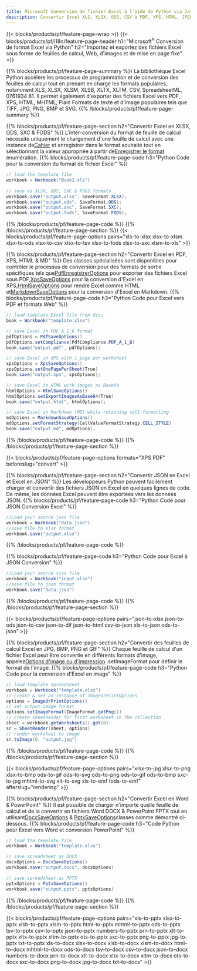 ```yaml
---
title: Microsoft Conversion de fichier Excel à l'aide de Python via Java
description: Convertir Excel XLS, XLSX, ODS, CSV à PDF, XPS, HTML, JPEG, HTML et de nombreux autres formats populaires avec seulement peu de lignes de Python et de nombreux formats populaires avec seulement des lignes de Python.
---
```

{{< blocks/products/pf/feature-page-wrap >}}
{{< blocks/products/pf/i18n/feature-page-header h1="Microsoft<sup>&reg;</sup> Conversion de format Excel via Python" h2="Importez et exportez des fichiers Excel sous forme de feuilles de calcul, Web, d\'images et de mise en page fixe" >}}

{{% blocks/products/pf/feature-page-summary %}}
La bibliothèque Excel Python accélère les processus de programmation et de conversion des feuilles de calcul tout en prenant en charge les formats populaires, notamment XLS, XLSX, XLSM, XLSB, XLTX, XLTM, CSV, SpreadsheetML, 0761934 81. Il permet également d'exporter des fichiers Excel vers PDF, XPS, HTML, MHTML, Plain Formats de texte et d'image populaires tels que TIFF, JPG, PNG, BMP et SVG.
{{% /blocks/products/pf/feature-page-summary %}}

{{% blocks/products/pf/feature-page-section h2="Convertir Excel en XLSX, ODS, SXC & FODS" %}}
 L'inter-conversion du format de feuille de calcul nécessite uniquement le chargement d'une feuille de calcul avec une instance de[Cahier](https://reference.aspose.com/cells/python/asposecells.api/Workbook) et enregistrer dans le format souhaité tout en sélectionnant la valeur appropriée à partir de[Enregistrer le format](https://reference.aspose.com/cells/python/asposecells.api/saveformat) énumération.
{{% blocks/products/pf/feature-page-code h3="Python Code pour la conversion du format de fichier Excel" %}}

```cs
// load the template file
workbook = Workbook("Book1.xls")
  
// save as XLSX, ODS, SXC & FODS formats
workbook.save("output.xlsx", SaveFormat.XLSX);
workbook.save("output.ods", SaveFormat.ODS);
workbook.save("output.sxc", SaveFormat.SXC);
workbook.save("output.fods", SaveFormat.FODS);
```
{{% /blocks/products/pf/feature-page-code %}}
{{% /blocks/products/pf/feature-page-section %}}
{{< blocks/products/pf/feature-page-options pairs="xls-to-xlsx xlsx-to-xlsm xlsx-to-ods xlsx-to-csv xlsx-to-tsv xlsx-to-fods xlsx-to-sxc xlsm-to-xls" >}}


{{% blocks/products/pf/feature-page-section h2="Convertir Excel en PDF, XPS, HTML & MD" %}}
 Des classes spécialisées sont disponibles pour contrôler le processus de conversion pour des formats de sortie spécifiques tels que[PdfEnregistrerOptions](https://reference.aspose.com/cells/python/asposecells.api/PdfSaveOptions) pour exporter des fichiers Excel sous PDF,[XpsSaveOptions](https://reference.aspose.com/cells/python/asposecells.api/XpsSaveOptions) pour la conversion d'Excel en XPS,[HtmlSaveOptions](https://reference.aspose.com/cells/python/asposecells.api/HtmlSaveOptions) pour rendre Excel comme HTML et[MarkdownSaveOptions](https://reference.aspose.com/cells/python/asposecells.api/MarkdownSaveOptions) pour la conversion d'Excel en Markdown.
{{% blocks/products/pf/feature-page-code h3="Python Code pour Excel vers PDF et formats Web" %}}

```cs
// load template Excel file from disc
book = Workbook("template.xlsx")

// save Excel in PDF_A_1_B format
pdfOptions = PdfSaveOptions()
pdfOptions.setCompliance(PdfCompliance.PDF_A_1_B)
book.save("output.pdf", pdfOptions);

// save Excel in XPS with 1 page per worksheet
xpsOptions = XpsSaveOptions()
xpsOptions.setOnePagePerSheet(True)
book.save("output.xps", xpsOptions);

// save Excel in HTML with images as Base64
htmlOptions = HtmlSaveOptions()
htmlOptions.setExportImagesAsBase64(True)
book.save("output.html", htmlOptions);

// save Excel in Markdown (MD) while retaining cell formatting
mdOptions = MarkdownSaveOptions()
mdOptions.setFormatStrategy(CellValueFormatStrategy.CELL_STYLE)
book.save("output.md", mdOptions);
```
{{% /blocks/products/pf/feature-page-code %}}
{{% /blocks/products/pf/feature-page-section %}}

{{< blocks/products/pf/feature-page-options formats="XPS PDF" beforeslug="convert" >}}

{{% blocks/products/pf/feature-page-section h2="Convertir JSON en Excel et Excel en JSON" %}}
Les développeurs Python peuvent facilement charger et convertir des fichiers JSON en Excel en quelques lignes de code. De même, les données Excel peuvent être exportées vers les données JSON.
{{% blocks/products/pf/feature-page-code h3="Python Code pour JSON Conversion Excel" %}}
```cs
//Load your source json file
workbook = Workbook("Data.json")
//save file to xlsx format
workbook.save("output.xlsx")
```
{{% /blocks/products/pf/feature-page-code %}}

{{% blocks/products/pf/feature-page-code h3="Python Code pour Excel à JSON Conversion" %}}
```cs
//Load your source xlsx file
workbook = Workbook("input.xlsx")
//save file to json format
workbook.save("Data.json")
```
{{% /blocks/products/pf/feature-page-code %}}
{{% /blocks/products/pf/feature-page-section %}}

{{< blocks/products/pf/feature-page-options pairs="json-to-xlsx json-to-ods json-to-csv json-to-dif json-to-html csv-to-json xls-to-json ods-to-json" >}}

{{% blocks/products/pf/feature-page-section h2="Convertir des feuilles de calcul Excel en JPG, BMP, PNG et GIF" %}}
 Chaque feuille de calcul d'un fichier Excel peut être convertie en différents formats d'image, appelez[Options d'image ou d'impression](https://reference.aspose.com/cells/python/asposecells.api/ImageOrPrintOptions) .setImageFormat pour définir le format de l'image.
{{% blocks/products/pf/feature-page-code h3="Python Code pour la conversion d\'Excel en image" %}}
```cs
// load template spreadsheet
workbook = Workbook("template.xlsx")
// create & set an instance of ImageOrPrintOptions
options = ImageOrPrintOptions()
// set output image format
options.setImageFormat(ImageFormat.getPng())
// create SheetRender for first worksheet in the collection
sheet = workbook.getWorksheets().get(0)
sr = SheetRender(sheet, options)
// render worksheet to image
sr.toImage(0, "output.jpg")
```
{{% /blocks/products/pf/feature-page-code %}}
{{% /blocks/products/pf/feature-page-section %}}

{{< blocks/products/pf/feature-page-options pairs="xlsx-to-jpg xlsx-to-png xlsx-to-bmp ods-to-gif ods-to-svg ods-to-png ods-to-gif ods-to-bmp sxc-to-jpg mhtml-to-svg xlt-to-svg xls-to-emf fods-to-emf" afterslug="rendering" >}}

{{% blocks/products/pf/feature-page-section h2="Convertir Excel en Word & PowerPoint" %}}
 Il est possible de charger n'importe quelle feuille de calcul et de la convertir en fichiers Word DOCX & PowerPoint PPTX tout en utilisant[DocxSaveOptions](https://reference.aspose.com/cells/python/asposecells.api/DocxSaveOptions) & [PptxSaveOptions](https://reference.aspose.com/cells/python/asposecells.api/PptxSaveOptions)classes comme démontré ci-dessous.
{{% blocks/products/pf/feature-page-code h3="Code Python pour Excel vers Word et conversion PowerPoint" %}}
```cs
// load the template file
workbook = Workbook("template.xlsx")

// save spreadsheet as DOCX
docxOptions = DocxSaveOptions()
workbook.save("output.docx", docxOptions)

// save spreadsheet as PPTX
pptxOptions = PptxSaveOptions()
workbook.save("output.pptx", pptxOptions)
```
{{% /blocks/products/pf/feature-page-code %}}
{{% /blocks/products/pf/feature-page-section %}}

{{< blocks/products/pf/feature-page-options pairs="xls-to-pptx xlsx-to-pptx xlsb-to-pptx xlsm-to-pptx html-to-pptx mhtml-to-pptx ods-to-pptx tsv-to-pptx csv-to-pptx json-to-pptx numbers-to-pptx prn-to-pptx xlt-to-pptx xltx-to-pptx xltm-to-pptx ots-to-pptx sxc-to-pptx png-to-pptx jpg-to-pptx txt-to-pptx xls-to-docx xlsx-to-docx xlsb-to-docx xlsm-to-docx html-to-docx mhtml-to-docx ods-to-docx tsv-to-docx csv-to-docx json-to-docx numbers-to-docx prn-to-docx xlt-to-docx xltx-to-docx xltm-to-docx ots-to-docx sxc-to-docx png-to-docx jpg-to-docx txt-to-docx" >}}
